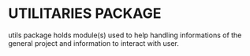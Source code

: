 
# UTILITARIES PACKAGE


utils package holds module(s) used to help handling informations of the general project and information to interact with user.